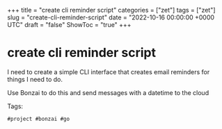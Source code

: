+++
title = "create cli reminder script"
categories = ["zet"]
tags = ["zet"]
slug = "create-cli-reminder-script"
date = "2022-10-16 00:00:00 +0000 UTC"
draft = "false"
ShowToc = "true"
+++

# create cli reminder script

I need to create a simple CLI interface that creates email reminders
for things I need to do.

Use Bonzai to do this and send messages with a datetime to the cloud

Tags:

    #project #bonzai #go

